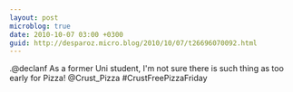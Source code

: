 ```yaml
---
layout: post
microblog: true
date: 2010-10-07 03:00 +0300
guid: http://desparoz.micro.blog/2010/10/07/t26696070092.html
---
```

.@declanf As a former Uni student, I'm not sure there is such thing as too early for Pizza! @Crust_Pizza #CrustFreePizzaFriday
